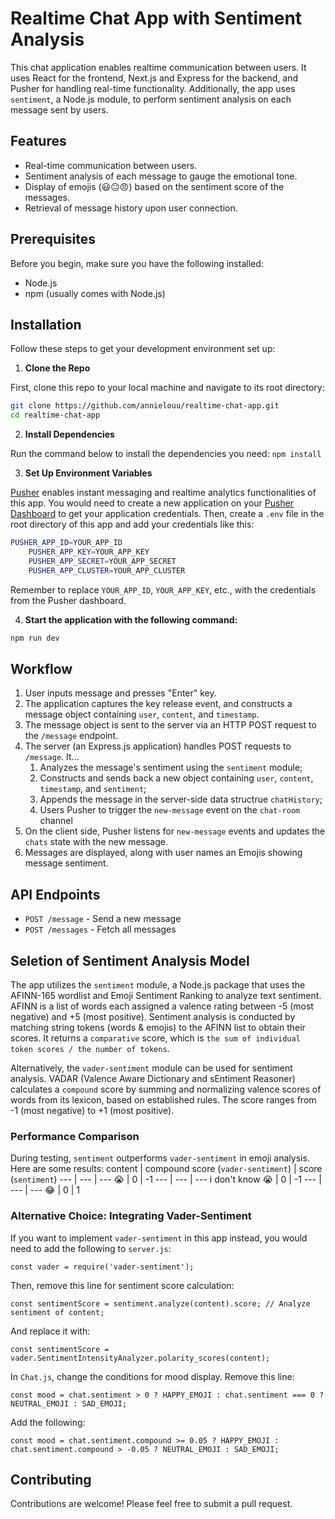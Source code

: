 # Realtime Chat App with Sentiment Analysis
This chat application enables realtime communication between users. It uses React for the frontend, Next.js and Express for the backend, and Pusher for handling real-time functionality. Additionally, the app uses `sentiment`, a Node.js module, to perform sentiment analysis on each message sent by users.

## Features
- Real-time communication between users.
- Sentiment analysis of each message to gauge the emotional tone.
- Display of emojis (😃😐😠) based on the sentiment score of the messages.
- Retrieval of message history upon user connection.

## Prerequisites
Before you begin, make sure you have the following installed:
- Node.js
- npm (usually comes with Node.js)

## Installation
Follow these steps to get your development environment set up:
1. **Clone the Repo**

First, clone this repo to your local machine and navigate to its root directory:
```bash
git clone https://github.com/annielouu/realtime-chat-app.git
cd realtime-chat-app
```
2. **Install Dependencies**

Run the command below to install the dependencies you need:
```npm install```

3. **Set Up Environment Variables**

[Pusher](https://pusher.com) enables instant messaging and realtime analytics functionalities of this app. You would need to create a new application on your [Pusher Dashboard](http://bit.ly/pusher-dashboard) to get your application credentials. Then, create a `.env` file in the root directory of this app and add your credentials like this:
```bash
PUSHER_APP_ID=YOUR_APP_ID
    PUSHER_APP_KEY=YOUR_APP_KEY
    PUSHER_APP_SECRET=YOUR_APP_SECRET
    PUSHER_APP_CLUSTER=YOUR_APP_CLUSTER
```
Remember to replace `YOUR_APP_ID`, `YOUR_APP_KEY`, etc., with the credentials from the Pusher dashboard.

4. **Start the application with the following command:**
```bash
npm run dev
```

## Workflow
1. User inputs message and presses "Enter" key.
2. The application captures the key release event, and constructs a message object containing `user`, `content`, and `timestamp`.
3. The message object is sent to the server via an HTTP POST request to the `/message` endpoint.
4. The server (an Express.js application) handles POST requests to `/message`. It...
    1) Analyzes the message's sentiment using the `sentiment` module;
    2) Constructs and sends back a new object containing `user`, `content`, `timestamp`, and `sentiment`;
    3) Appends the message in the server-side data structrue `chatHistory`;
    4) Users Pusher to trigger the `new-message` event on the `chat-room` channel
5. On the client side, Pusher listens for `new-message` events and updates the `chats` state with the new message.
6. Messages are displayed, along with user names an Emojis showing message sentiment.

## API Endpoints
- `POST /message` - Send a new message
- `POST /messages` - Fetch all messages

## Seletion of Sentiment Analysis Model

The app utilizes the `sentiment` module, a Node.js package that uses the AFINN-165 wordlist and Emoji Sentiment Ranking to analyze text sentiment. AFINN is a list of words each assigned a valence rating between -5 (most negative) and +5 (most positive). Sentiment analysis is conducted by matching string tokens (words & emojis) to the AFINN list to obtain their scores. It returns a `comparative` score, which is `the sum of individual token scores / the number of tokens`.

Alternatively, the `vader-sentiment` module can be used for sentiment analysis. VADAR (Valence Aware Dictionary and sEntiment Reasoner) calculates a `compound` score by summing and normalizing valence scores of words from its lexicon, based on established rules. The score ranges from -1 (most negative) to +1 (most positive).

### Performance Comparison ###
During testing, `sentiment` outperforms `vader-sentiment` in emoji analysis. Here are some results:
content | compound score (`vader-sentiment`) | score (`sentiment`)
--- | --- | ---
😭 | 0 | -1 
--- | --- | ---
i don't know 😭 | 0 | -1
--- | --- | ---
😂 | 0 | 1

### Alternative Choice: Integrating Vader-Sentiment
If you want to implement `vader-sentiment` in this app instead, you would need to add the following to  `server.js`:
```
const vader = require('vader-sentiment');
```
Then, remove this line for sentiment score calculation:
```
const sentimentScore = sentiment.analyze(content).score; // Analyze sentiment of content;
```
And replace it with:
```
const sentimentScore = vader.SentimentIntensityAnalyzer.polarity_scores(content);
```
In `Chat.js`, change the conditions for mood display. Remove this line:
```
const mood = chat.sentiment > 0 ? HAPPY_EMOJI : chat.sentiment === 0 ? NEUTRAL_EMOJI : SAD_EMOJI;
```
Add the following:
```
const mood = chat.sentiment.compound >= 0.05 ? HAPPY_EMOJI : chat.sentiment.compound > -0.05 ? NEUTRAL_EMOJI : SAD_EMOJI;
```

## Contributing
Contributions are welcome! Please feel free to submit a pull request.
